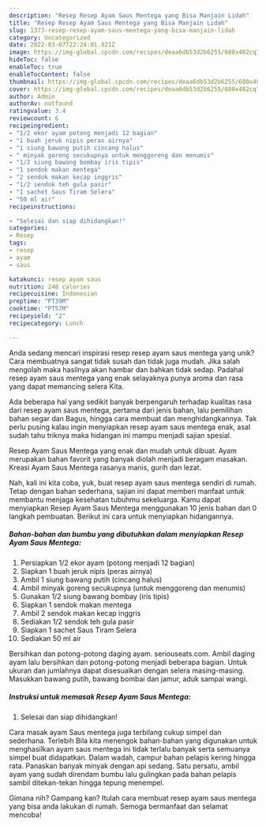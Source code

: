 ```yaml
---
description: "Resep Resep Ayam Saus Mentega yang Bisa Manjain Lidah"
title: "Resep Resep Ayam Saus Mentega yang Bisa Manjain Lidah"
slug: 1373-resep-resep-ayam-saus-mentega-yang-bisa-manjain-lidah
category: Uncategorized
date: 2022-03-07T22:24:01.921Z
image: https://img-global.cpcdn.com/recipes/deaa6db53d2b6255/680x482cq70/resep-ayam-saus-mentega-foto-resep-utama.jpg
hideToc: false
enableToc: true
enableTocContent: false
thumbnail: https://img-global.cpcdn.com/recipes/deaa6db53d2b6255/680x482cq70/resep-ayam-saus-mentega-foto-resep-utama.jpg
cover: https://img-global.cpcdn.com/recipes/deaa6db53d2b6255/680x482cq70/resep-ayam-saus-mentega-foto-resep-utama.jpg
author: Admin
authorAv: notfound
ratingvalue: 3.4
reviewcount: 6
recipeingredient:
- "1/2 ekor ayam potong menjadi 12 bagian"
- "1 buah jeruk nipis peras airnya"
- "1 siung bawang putih cincang halus"
- " minyak goreng secukupnya untuk menggoreng dan menumis"
- "1/2 siung bawang bombay iris tipis"
- "1 sendok makan mentega"
- "2 sendok makan kecap inggris"
- "1/2 sendok teh gula pasir"
- "1 sachet Saus Tiram Selera"
- "50 ml air"
recipeinstructions:

- "Selesai dan siap dihidangkan!"
categories:
- Resep
tags:
- resep
- ayam
- saus

katakunci: resep ayam saus 
nutrition: 248 calories
recipecuisine: Indonesian
preptime: "PT39M"
cooktime: "PT57M"
recipeyield: "2"
recipecategory: Lunch

---
```





Anda sedang mencari inspirasi resep resep ayam saus mentega yang unik? Cara membuatnya sangat tidak susah dan tidak juga mudah. Jika salah mengolah maka hasilnya akan hambar dan bahkan tidak sedap. Padahal resep ayam saus mentega yang enak selayaknya punya aroma dan rasa yang dapat memancing selera Kita.





Ada beberapa hal yang sedikit banyak berpengaruh terhadap kualitas rasa dari resep ayam saus mentega, pertama dari jenis bahan, lalu pemilihan bahan segar dan Bagus, hingga cara membuat dan menghidangkannya. Tak perlu pusing kalau ingin menyiapkan resep ayam saus mentega enak,      asal sudah tahu triknya maka hidangan ini mampu menjadi sajian spesial.














Resep Ayam Saus Mentega yang enak dan mudah untuk dibuat. Ayam merupakan bahan favorit yang banyak diolah menjadi beragam masakan. Kreasi Ayam Saus Mentega rasanya manis, gurih dan lezat.






Nah, kali ini kita coba, yuk, buat resep ayam saus mentega sendiri di rumah. Tetap dengan bahan sederhana, sajian ini dapat memberi manfaat untuk membantu menjaga kesehatan tubuhmu sekeluarga. Kamu dapat menyiapkan Resep Ayam Saus Mentega menggunakan 10 jenis bahan dan 0 langkah pembuatan. Berikut ini cara untuk menyiapkan hidangannya.

<!--inarticleads1-->

##### Bahan-bahan dan bumbu yang dibutuhkan dalam menyiapkan Resep Ayam Saus Mentega:

1. Persiapkan 1/2 ekor ayam (potong menjadi 12 bagian)
1. Siapkan 1 buah jeruk nipis (peras airnya)
1. Ambil 1 siung bawang putih (cincang halus)
1. Ambil  minyak goreng secukupnya (untuk menggoreng dan menumis)
1. Gunakan 1/2 siung bawang bombay (iris tipis)
1. Siapkan 1 sendok makan mentega
1. Ambil 2 sendok makan kecap inggris
1. Sediakan 1/2 sendok teh gula pasir
1. Siapkan 1 sachet Saus Tiram Selera
1. Sediakan 50 ml air


Bersihkan dan potong-potong daging ayam. seriouseats.com. Ambil daging ayam lalu bersihkan dan potong-potong menjadi beberapa bagian. Untuk ukuran dan jumlahnya dapat disesuaikan dengan selera masing-masing. Masukkan bawang putih, bawang bombai dan jamur, aduk sampai wangi. 

<!--inarticleads2-->

##### Instruksi untuk memasak Resep Ayam Saus Mentega:


1. Selesai dan siap dihidangkan!

Cara masak ayam Saus mentega juga terbilang cukup simpel dan sederhana. Terlebih Bila kita menengok bahan-bahan yang digunakan untuk menghasilkan ayam saus mentega ini tidak terlalu banyak serta semuanya simpel buat didapatkan. Dalam wadah, campur bahan pelapis kering hingga rata. Panaskan banyak minyak dengan api sedang. Satu persatu, ambil ayam yang sudah direndam bumbu lalu gulingkan pada bahan pelapis sambil ditekan-tekan hingga tepung menempel. 

Gimana nih? Gampang kan? Itulah cara membuat resep ayam saus mentega yang bisa anda lakukan di rumah. Semoga bermanfaat dan selamat mencoba!
